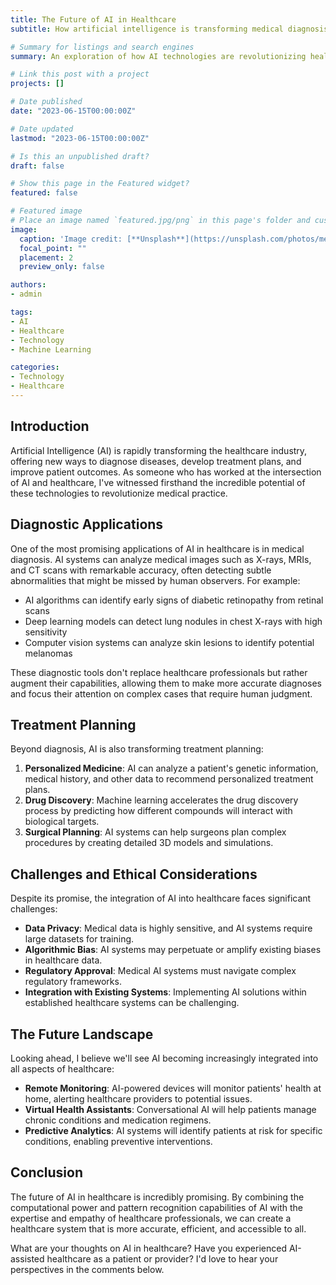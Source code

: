 ```yaml
---
title: The Future of AI in Healthcare
subtitle: How artificial intelligence is transforming medical diagnosis and treatment

# Summary for listings and search engines
summary: An exploration of how AI technologies are revolutionizing healthcare, from diagnosis to treatment planning and beyond.

# Link this post with a project
projects: []

# Date published
date: "2023-06-15T00:00:00Z"

# Date updated
lastmod: "2023-06-15T00:00:00Z"

# Is this an unpublished draft?
draft: false

# Show this page in the Featured widget?
featured: false

# Featured image
# Place an image named `featured.jpg/png` in this page's folder and customize its options here.
image:
  caption: 'Image credit: [**Unsplash**](https://unsplash.com/photos/medical-technology)'
  focal_point: ""
  placement: 2
  preview_only: false

authors:
- admin

tags:
- AI
- Healthcare
- Technology
- Machine Learning

categories:
- Technology
- Healthcare
---
```


## Introduction

Artificial Intelligence (AI) is rapidly transforming the healthcare industry, offering new ways to diagnose diseases, develop treatment plans, and improve patient outcomes. As someone who has worked at the intersection of AI and healthcare, I've witnessed firsthand the incredible potential of these technologies to revolutionize medical practice.

## Diagnostic Applications

One of the most promising applications of AI in healthcare is in medical diagnosis. AI systems can analyze medical images such as X-rays, MRIs, and CT scans with remarkable accuracy, often detecting subtle abnormalities that might be missed by human observers. For example:

- AI algorithms can identify early signs of diabetic retinopathy from retinal scans
- Deep learning models can detect lung nodules in chest X-rays with high sensitivity
- Computer vision systems can analyze skin lesions to identify potential melanomas

These diagnostic tools don't replace healthcare professionals but rather augment their capabilities, allowing them to make more accurate diagnoses and focus their attention on complex cases that require human judgment.

## Treatment Planning

Beyond diagnosis, AI is also transforming treatment planning:

1. **Personalized Medicine**: AI can analyze a patient's genetic information, medical history, and other data to recommend personalized treatment plans.
2. **Drug Discovery**: Machine learning accelerates the drug discovery process by predicting how different compounds will interact with biological targets.
3. **Surgical Planning**: AI systems can help surgeons plan complex procedures by creating detailed 3D models and simulations.

## Challenges and Ethical Considerations

Despite its promise, the integration of AI into healthcare faces significant challenges:

- **Data Privacy**: Medical data is highly sensitive, and AI systems require large datasets for training.
- **Algorithmic Bias**: AI systems may perpetuate or amplify existing biases in healthcare data.
- **Regulatory Approval**: Medical AI systems must navigate complex regulatory frameworks.
- **Integration with Existing Systems**: Implementing AI solutions within established healthcare systems can be challenging.

## The Future Landscape

Looking ahead, I believe we'll see AI becoming increasingly integrated into all aspects of healthcare:

- **Remote Monitoring**: AI-powered devices will monitor patients' health at home, alerting healthcare providers to potential issues.
- **Virtual Health Assistants**: Conversational AI will help patients manage chronic conditions and medication regimens.
- **Predictive Analytics**: AI systems will identify patients at risk for specific conditions, enabling preventive interventions.

## Conclusion

The future of AI in healthcare is incredibly promising. By combining the computational power and pattern recognition capabilities of AI with the expertise and empathy of healthcare professionals, we can create a healthcare system that is more accurate, efficient, and accessible to all.

What are your thoughts on AI in healthcare? Have you experienced AI-assisted healthcare as a patient or provider? I'd love to hear your perspectives in the comments below.
